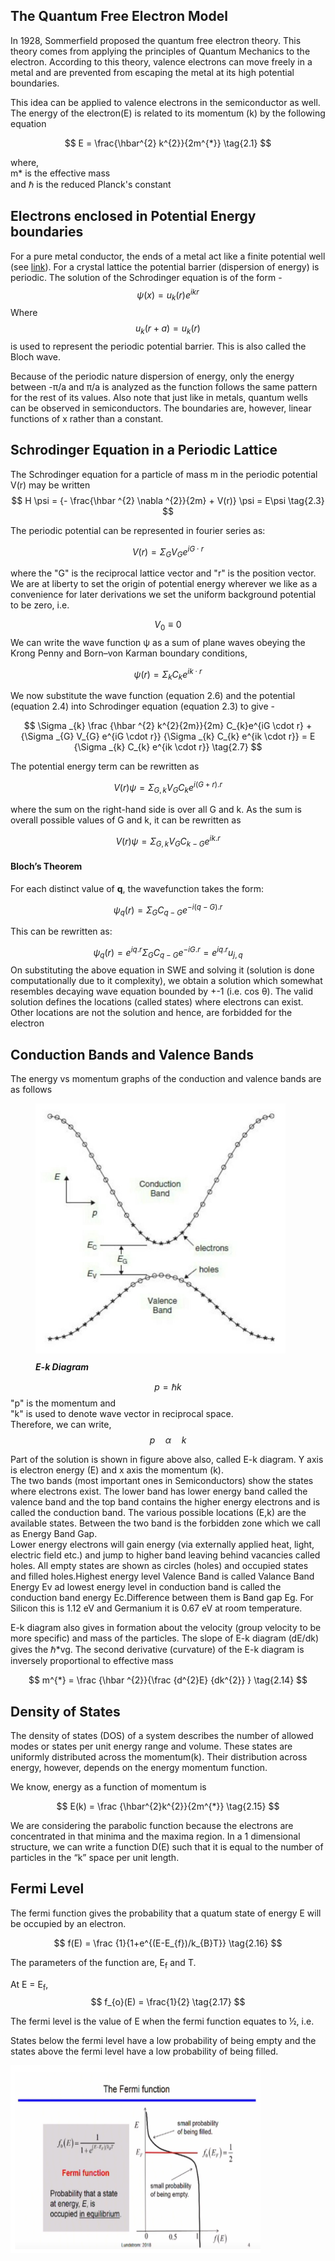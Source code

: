 ## The Quantum Free Electron Model
In 1928, Sommerfield proposed the quantum free electron theory. This theory comes from applying the principles of Quantum Mechanics to the electron. According to this theory, valence electrons can move freely in a metal and are prevented from escaping the metal at its high potential boundaries.

This idea can be applied to valence electrons in the semiconductor as well. The energy of the electron(E) is related to its momentum (k) by the following equation

$$
E = \frac{\hbar^{2} k^{2}}{2m^{*}} \tag{2.1}
$$

where,<br>
m* is the effective mass<br>
and &hbar; is the reduced Planck's constant


## Electrons enclosed in Potential Energy boundaries
For a pure metal conductor, the ends of a metal act like a finite potential well (see <a href="https://virtual-labs.github.io/exp-swe-solutions-iiith/">link</a>). For a crystal lattice the potential barrier (dispersion of energy) is periodic. The solution of the Schrodinger equation is of the form -
$$
\psi (x) = u_{k}(r) e^{ikr} \tag{2.2}
$$
Where $$u_{k}(r+a) = u_{k}(r) $$ 
is used to represent the periodic potential barrier. This is also called the Bloch wave.

Because of the periodic nature dispersion of energy, only the energy between -&pi;/a and &pi;/a is analyzed as the function follows the same pattern for the rest of its values. Also note that just like in metals, quantum wells can be observed in semiconductors. The boundaries are, however, linear functions of x rather than a constant.

## Schrodinger Equation in a Periodic Lattice

The Schrodinger equation for a particle of mass m in the periodic potential V(r) may be written
$$
H \psi = {- \frac{\hbar ^{2} \nabla ^{2}}{2m} + V(r)} \psi = E\psi \tag{2.3}
$$

The periodic potential can be represented in fourier series as:

$$
V(r) = \Sigma _{G} V_{G} e^{iG \cdot r} \tag{2.4}
$$

where the "G" is the reciprocal lattice vector and "r" is the position vector. We are at liberty to set the origin of potential energy wherever we like as a convenience for later derivations we set the uniform background potential to be zero, i.e.

$$
V_{0} \equiv 0 \tag{2.5}
$$
We can write the wave function ψ as a sum of plane waves obeying the Krong Penny and Born–von Karman boundary conditions,

$$
\psi (r) = \Sigma _{k} C_{k} e^{ik \cdot r} \tag{2.6}
$$

We now substitute the wave function (equation 2.6) and the potential (equation 2.4) into Schrodinger equation (equation 2.3) to give - 

$$
\Sigma _{k} \frac {\hbar ^{2} k^{2}{2m}}{2m} C_{k}e^{iG \cdot r} + {\Sigma _{G} V_{G} e^{iG \cdot r}} {\Sigma _{k} C_{k} e^{ik \cdot r}} = E {\Sigma _{k} C_{k} e^{ik \cdot r}} \tag{2.7}
$$

The potential energy term can be rewritten as

$$
V(r)\psi = \Sigma _{G,k} V_{G} C_{k} e^{i(G+r).r} \tag{2.8}
$$

where the sum on the right-hand side is over all G and k. As the sum is overall possible values of G and k, it can be rewritten as

$$
V(r)\psi = \Sigma _{G,k} V_{G} C_{k-G} e^{ik.r} \tag{2.9}
$$


#### Bloch’s Theorem
For each distinct value of <b>q</b>, the wavefunction takes the form:

$$
\psi _{q}(r) = \Sigma _{G} C_{q-G} e^{-i(q-G).r} \tag{2.10}
$$

This can be rewritten as:

$$
\psi _{q}(r) = e^{iq.r} \Sigma _{G} C_{q-G} e^{-iG.r} = e^{iq.r}u_{j,q} \tag{2.11}
$$
On substituting the above equation in SWE and solving it (solution is done computationally due to it complexity), we obtain a solution which somewhat 
resembles decaying wave equation bounded by +-1 (i.e. cos &theta;). The valid solution defines the locations (called states) where electrons can 
exist. Other locations are not the solution and hence, are forbidded for the electron

## Conduction Bands and Valence Bands
The energy vs momentum graphs of the conduction and valence bands are as follows
<figure>
<img src="images/energy_momentum.png" style="width:400px;height:400px;" label="E-k Diagram">
<figcaption style="margin-top: 10px; font-style: italic;"><b>E-k Diagram</b></figcaption>
</figure>

$$
p = \hbar k \tag{2.12}
$$
"p" is the momentum and<br>
"k" is used to denote wave vector in reciprocal space.<br>
Therefore, we can write,
$$
p \quad \alpha \quad k \tag{2.13}
$$

Part of the solution is shown in figure above also, called E-k diagram. Y axis is electron energy (E) and x axis the momentum (k). <br>
The two bands (most important ones in Semiconductors) show the states where electrons exist. The lower band has lower energy band called the valence band and the top band contains the higher energy electrons and is called the conduction band. The various possible locations (E,k) are the available states. Between the two band is the forbidden zone which we call as Energy Band Gap.<br> 
Lower energy electrons will gain energy (via externally applied heat, light, electric field etc.) and jump to higher band leaving behind vacancies called holes. All empty states are shown as circles (holes) and occupied states and filled holes.Highest energy level Valence Band is called Valance Band Energy Ev ad lowest energy level in conduction band is called the conduction band energy Ec.Difference between them is Band gap Eg. For Silicon this is 1.12 eV and Germanium it is 0.67 eV at room temperature.<br>

E-k diagram also gives in formation about the velocity (group velocity to be more specific) and mass of the particles. The slope of E-k diagram (dE/dk) gives the &hbar;*vg. The second derivative (curvature) of the E-k diagram is inversely proportional to effective mass 

$$
m^{*} = \frac {\hbar ^{2}}{\frac {d^{2}E} {dk^{2}} } \tag{2.14}
$$


## Density of States
The density of states (DOS) of a system describes the number of allowed modes or states per unit energy range and volume. These states are uniformly distributed across the momentum(k). Their distribution across energy, however, depends on the energy momentum function.

We know, energy as a function of momentum is

$$
E(k) = \frac {\hbar^{2}k^{2}}{2m^{*}} \tag{2.15}
$$

We are considering the parabolic function because the electrons are concentrated in that minima and the maxima region. In a 1 dimensional structure, we can write a function D(E) such that it is equal to the number of particles in the “k” space per unit length.

## Fermi Level
The fermi function gives the probability that a quatum state of energy E will be occupied by an electron.

$$
f(E) = \frac {1}{1+e^{(E-E_{f})/k_{B}T}} \tag{2.16}
$$

The parameters of the function are, E<sub>f</sub> and T.<br>

At E = E<sub>f</sub>,
$$
f_{o}(E) = \frac{1}{2} \tag{2.17}
$$

The fermi level is the value of E when the fermi function equates to ½, i.e.

States below the fermi level have a low probability of being empty and the states above the fermi level have a low probability of being filled.

<img src="images/fermi_plot.png" style="width:400px;height:300px;">
